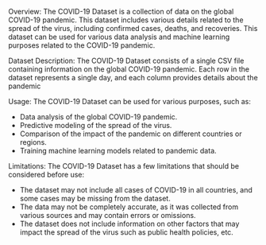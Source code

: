 Overview:
The COVID-19 Dataset is a collection of data on the global COVID-19 pandemic. This dataset includes various details related to the spread of the virus, including confirmed cases, deaths, and recoveries. This dataset can be used for various data analysis and machine learning purposes related to the COVID-19 pandemic.

Dataset Description:
The COVID-19 Dataset consists of a single CSV file containing information on the global COVID-19 pandemic. Each row in the dataset represents a single day, and each column provides details about the pandemic

Usage:
The COVID-19 Dataset can be used for various purposes, such as:
- Data analysis of the global COVID-19 pandemic.
- Predictive modeling of the spread of the virus.
- Comparison of the impact of the pandemic on different countries or regions.
- Training machine learning models related to pandemic data.

Limitations:
The COVID-19 Dataset has a few limitations that should be considered before use:
- The dataset may not include all cases of COVID-19 in all countries, and some cases may be missing from the dataset.
- The data may not be completely accurate, as it was collected from various sources and may contain errors or omissions.
- The dataset does not include information on other factors that may impact the spread of the virus such as public health policies, etc. 
